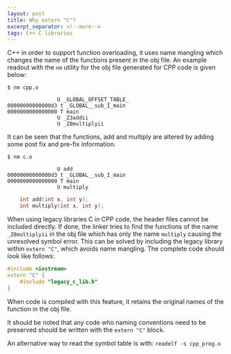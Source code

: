 ```yaml
---
layout: post
title: Why extern "C"?
excerpt_separator: <!--more-->
tags: C++ C libraries
---
```


<!--more-->

C++ in order to support function overloading, it uses name mangling which changes the name of the functions present in the obj file. An example readout with the `nm` utility for the obj file generated for CPP code is given below:

    $ nm cpp.o

                    U _GLOBAL_OFFSET_TABLE_
    00000000000000d3 t _GLOBAL__sub_I_main
    0000000000000000 T main
                    U _Z3addii
                    U _Z8multiplyii

It can be seen that the functions, add and multiply are altered by adding some post fix and pre-fix information. 

    $ nm c.o

                    U add
    00000000000000d3 t _GLOBAL__sub_I_main
    0000000000000000 T main
                    U multiply

```c
    int add(int x, int y);
    int multiply(int x, int y);
```

When using legacy libraries C in CPP code, the header files cannot be included directly. If done, the linker tries to find the functions of the name `_Z8multiplyii` in the obj file which has only the name `multiply` causing the unresolved symbol error. This can be solved by including the legacy library within `extern "C"`, which avoids name mangling. The complete code should look like follows:

```c++
#include <iostream>
extern "C" {
    #include "legacy_c_lib.h"
}
```

When code is compiled with this feature, it retains the original names of the function in the obj file.

It should be noted that any code who naming conventions need to be preserved should be written with the `extern "C"` block.

An alternative way to read the symbol table is with: `readelf -s cpp_prog.o`